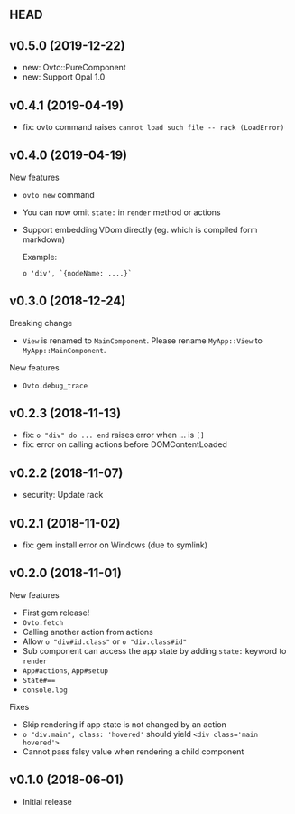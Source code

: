 ## HEAD

## v0.5.0 (2019-12-22)

- new: Ovto::PureComponent
- new: Support Opal 1.0

## v0.4.1 (2019-04-19)

- fix: ovto command raises `cannot load such file -- rack (LoadError)`

## v0.4.0 (2019-04-19)

New features

- `ovto new` command
- You can now omit `state:` in `render` method or actions
- Support embedding VDom directly (eg. which is compiled form markdown)

  Example:
      
      o 'div', `{nodeName: ....}`
      

## v0.3.0 (2018-12-24)

Breaking change

- `View` is renamed to `MainComponent`. Please rename `MyApp::View` to `MyApp::MainComponent`.

New features

- `Ovto.debug_trace`

## v0.2.3 (2018-11-13)

- fix: `o "div" do ... end` raises error when ... is `[]`
- fix: error on calling actions before DOMContentLoaded

## v0.2.2 (2018-11-07)

- security: Update rack

## v0.2.1 (2018-11-02)

- fix: gem install error on Windows (due to symlink)

## v0.2.0 (2018-11-01)

New features

- First gem release!
- `Ovto.fetch`
- Calling another action from actions
- Allow `o "div#id.class"` or `o "div.class#id"`
- Sub component can access the app state by adding `state:` keyword to `render`
- `App#actions`, `App#setup`
- `State#==`
- `console.log`

Fixes

- Skip rendering if app state is not changed by an action
- `o "div.main", class: 'hovered'` should yield `<div class='main hovered'>`
- Cannot pass falsy value when rendering a child component

## v0.1.0 (2018-06-01)

- Initial release
